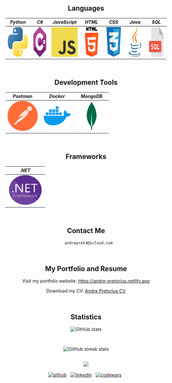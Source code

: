 <div align="center">
  
## Languages

| *Python*   | *C#*   | *JavaScript* | *HTML*   | *CSS*  | *Java* | *SQL* |
|----------|------------|--------|----------|--------------|------------|------------|
| <img src="Assets/python.png" width=93.81 height=93.81> | <img src="Assets/C-sharp.png" width=93.81 height=93.81> | <img src="Assets/JavaScript.png" width=93.81 height=93.81> | <img src="Assets/html.png" width=93.81 height=93.81> | <img src="Assets/CSS.png" width=93.81 height=93.81> | <img src="Assets/Java.png" width=93.81 height=93.81> | <img src="Assets/SQL.png" width=93.81 height=93.81> |  

</div>  

<br style="line-height: 3em;">

<div align="center">
  
## Development Tools

| *Postman*   | *Docker* | *MongoDB* |
|----------|--------------|--------------|
| <img src="Assets/postman.jpg" width=93.81 height=93.81> | <img src="Assets/docker.png" width=93.81 height=93.81> | <img src="Assets/Mongo.png" width=93.81 height=93.81> |

</div> 

<br style="line-height: 3em;">

<div align="center">
  
## Frameworks

| *.NET*   |
|----------|
| <img src="Assets/dot-NET-FW.png" width=110 height=93.81> |

</div>   

<br style="line-height: 3em;">

<div align="center">

## Contact Me

<pre>
  <code id="email-command">andrepret4@icloud.com</code>
</pre>

</div>

<br style="line-height: 3em;">

<div align="center">

## My Portfolio and Resume

Visit my portfolio website: https://andre-pretorius.netlify.app  

Download my CV: [Andre Pretorius CV](https://github.com/AndreP04/AndreP04/blob/main/Assets/Andre%20Pretorius%20CV.pdf)  

</div>

<br style="line-height: 3em;">

<div align="center">

## Statistics

![GitHub stats](https://github-readme-stats.vercel.app/api?username=AndreP04&show_icons=true&count_private=true,html&theme=algolia)

<br style="line-height: 3em;">

![GitHub streak stats](https://streak-stats.demolab.com/?user=AndreP04&,html&theme=algolia)

</div>

<br style="line-height: 3em;">

<div align="center">
  <img src="https://github.com/user-attachments/assets/01db191b-6a31-42f0-aa92-2d72d6ea82e7" />
</div>  

<p align="center">
  <a href="https://github.com/AndreP04"><img src='https://upload.wikimedia.org/wikipedia/commons/9/91/Octicons-mark-github.svg' alt='github' height='40'></a>&nbsp;&nbsp;
  <a href="https://www.linkedin.com/in/andre-pretorius-680592285/"><img src='https://upload.wikimedia.org/wikipedia/commons/c/ca/LinkedIn_logo_initials.png' alt='linkedin' height='40'></a>&nbsp;&nbsp;
  <a href="https://www.codewars.com/users/AndreP04"><img src='https://raw.githubusercontent.com/simple-icons/simple-icons/develop/icons/codewars.svg' alt='codewars' height='40'></a>&nbsp;&nbsp;
</p>
